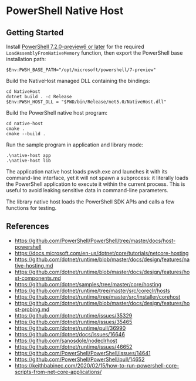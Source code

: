# PowerShell Native Host

## Getting Started

Install [PowerShell 7.2.0-preview6 or later](https://github.com/PowerShell/PowerShell/releases) for the required `LoadAssemblyFromNativeMemory` function, then export the PowerShell base installation path:

```
$Env:PWSH_BASE_PATH="/opt/microsoft/powershell/7-preview"
```

Build the NativeHost managed DLL containing the bindings:

```
cd NativeHost
dotnet build . -c Release
$Env:PWSH_HOST_DLL = "$PWD/bin/Release/net5.0/NativeHost.dll"
```

Build the PowerShell native host program:

```
cd native-host
cmake .
cmake --build .
```

Run the sample program in application and library mode:

```
.\native-host app
.\native-host lib
```

The application native host loads pwsh.exe and launches it with its command-line interface, yet it will not spawn a subprocess: it literally loads the PowerShell application to execute it within the current process. This is useful to avoid leaking sensitive data in command-line parameters.

The library native host loads the PowerShell SDK APIs and calls a few functions for testing.

## References

 * https://github.com/PowerShell/PowerShell/tree/master/docs/host-powershell
 * https://docs.microsoft.com/en-us/dotnet/core/tutorials/netcore-hosting
 * https://github.com/dotnet/runtime/blob/master/docs/design/features/native-hosting.md
 * https://github.com/dotnet/runtime/blob/master/docs/design/features/host-components.md
 * https://github.com/dotnet/samples/tree/master/core/hosting
 * https://github.com/dotnet/runtime/tree/master/src/coreclr/hosts
 * https://github.com/dotnet/runtime/tree/master/src/installer/corehost
 * https://github.com/dotnet/runtime/blob/master/docs/design/features/host-probing.md
 * https://github.com/dotnet/runtime/issues/35329
 * https://github.com/dotnet/runtime/issues/35465
 * https://github.com/dotnet/runtime/pull/36990
 * https://github.com/dotnet/docs/issues/16646
 * https://github.com/sanosdole/nodeclrhost
 * https://github.com/dotnet/runtime/issues/46652
 * https://github.com/PowerShell/PowerShell/issues/14641
 * https://github.com/PowerShell/PowerShell/pull/14652
 * https://keithbabinec.com/2020/02/15/how-to-run-powershell-core-scripts-from-net-core-applications/
